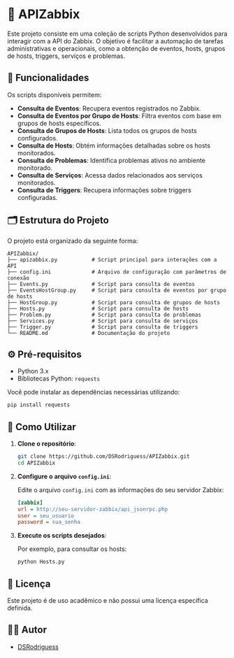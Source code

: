 
# 📡 APIZabbix

Este projeto consiste em uma coleção de scripts Python desenvolvidos para interagir com a API do Zabbix.
O objetivo é facilitar a automação de tarefas administrativas e operacionais, como a obtenção de eventos, hosts, grupos de hosts, triggers, serviços e problemas.

## 🧰 Funcionalidades

Os scripts disponíveis permitem:

- **Consulta de Eventos**: Recupera eventos registrados no Zabbix.
- **Consulta de Eventos por Grupo de Hosts**: Filtra eventos com base em grupos de hosts específicos.
- **Consulta de Grupos de Hosts**: Lista todos os grupos de hosts configurados.
- **Consulta de Hosts**: Obtém informações detalhadas sobre os hosts monitorados.
- **Consulta de Problemas**: Identifica problemas ativos no ambiente monitorado.
- **Consulta de Serviços**: Acessa dados relacionados aos serviços monitorados.
- **Consulta de Triggers**: Recupera informações sobre triggers configuradas.

## 🗂️ Estrutura do Projeto

O projeto está organizado da seguinte forma:

```
APIZabbix/
├── apizabbix.py           # Script principal para interações com a API
├── config.ini             # Arquivo de configuração com parâmetros de conexão
├── Events.py              # Script para consulta de eventos
├── EventsHostGroup.py     # Script para consulta de eventos por grupo de hosts
├── HostGroup.py           # Script para consulta de grupos de hosts
├── Hosts.py               # Script para consulta de hosts
├── Problem.py             # Script para consulta de problemas
├── Services.py            # Script para consulta de serviços
├── Trigger.py             # Script para consulta de triggers
└── README.md              # Documentação do projeto
```

## ⚙️ Pré-requisitos

- Python 3.x
- Bibliotecas Python: `requests`

Você pode instalar as dependências necessárias utilizando:

```bash
pip install requests
```

## 🚀 Como Utilizar

1. **Clone o repositório**:

   ```bash
   git clone https://github.com/DSRodriguess/APIZabbix.git
   cd APIZabbix
   ```

2. **Configure o arquivo `config.ini`**:

   Edite o arquivo `config.ini` com as informações do seu servidor Zabbix:

   ```ini
   [zabbix]
   url = http://seu-servidor-zabbix/api_jsonrpc.php
   user = seu_usuario
   password = sua_senha
   ```

3. **Execute os scripts desejados**:

   Por exemplo, para consultar os hosts:

   ```bash
   python Hosts.py
   ```

## 📄 Licença

Este projeto é de uso acadêmico e não possui uma licença específica definida.

## 👨‍💻 Autor

- [DSRodriguess](https://github.com/DSRodriguess)
